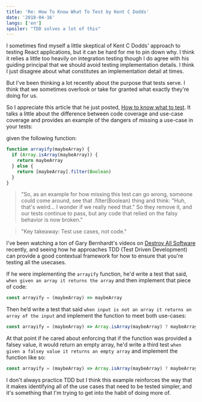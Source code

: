 ```yaml
---
title: 'Re: How To Know What To Test by Kent C Dodds'
date: '2018-04-16'
langs: ['en']
spoiler: "TDD solves a lot of this"
---
```


I sometimes find myself a little skeptical of Kent C Dodds' approach to testing React applications, but it can be hard for me to pin down why. I think it relies a little too heavily on integration testing though I do agree with his guiding principal that we should avoid testing implementation details. I think I just disagree about what constitutes an implementation detail at times.

But I've been thinking a lot recently about the purpose that tests serve. I think that we sometimes overlook or take for granted what exactly they're doing for us.

So I appreciate this article that he just posted, [How to know what to test](https://kentcdodds.com/blog/how-to-know-what-to-test). It talks a little about the difference between code coverage and use-case coverage and provides an example of the dangers of missing a use-case in your tests:

given the following function:

```js
function arrayify(maybeArray) {
  if (Array.isArray(maybeArray)) {
    return maybeArray
  } else {
    return [maybeArray].filter(Boolean)
  }
}
```

> "So, as an example for how missing this test can go wrong, someone could come around, see that .filter(Boolean) thing and think: "Huh, that's weird... I wonder if we really need that." So they remove it, and our tests continue to pass, but any code that relied on the falsy behavior is now broken."

> "Key takeaway: Test use cases, not code."

I've been watching a ton of Gary Bernhardt's videos on [Destroy All Software](https://www.destroyallsoftware.com/) recently, and seeing how he approaches TDD (Test Driven Development) can provide a good contextual framework for how to ensure that you're testing all the usecases.

If he were implementing the `arrayify` function, he'd write a test that said, `when given an array it returns the array` and then implement that piece of code:

```js
const arrayify = (maybeArray) => maybeArray
```

Then he’d write a test that said `when input is not an array it returns an array of the input` and implement the function to meet both use-cases:

```js
const arrayify = (maybeArray) => Array.isArray(maybeArray) ? maybeArray : [maybeArray]
```

At that point if he cared about enforcing that if the function was provided a falsey value, it would return an empty array, he'd write a third test `when given a falsey value it returns an empty array` and implement the function like so:

```js
const arrayify = (maybeArray) => Array.isArray(maybeArray) ? maybeArray : [maybeArray].filter(Boolean)
```

I don't always practice TDD but I think this example reinforces the way that it makes identifying all of the use cases that need to be tested simpler, and it's something that I'm trying to get into the habit of doing more of.
